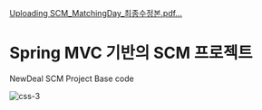 [Uploading SCM_MatchingDay_최종수정본.pdf…]()
# Spring MVC 기반의 SCM 프로젝트
NewDeal SCM Project Base code

![css-3](https://user-images.githubusercontent.com/46353755/120409162-59d60200-c38b-11eb-9b1e-7ebcdfbd6e4b.png)
